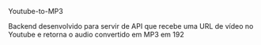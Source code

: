 Youtube-to-MP3

Backend desenvolvido para servir de API que recebe uma URL de vídeo no Youtube e retorna o audio convertido em MP3 em 192
